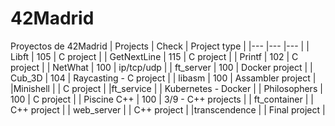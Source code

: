 # 42Madrid
Proyectos de 42Madrid
|   Projects	|  Check	| Project type |
|---	|---	|--- |
|  Libft 	| 105  	| C project |
| GetNextLine  	| 115  	| C project |
|   Printf	| 102  	| C project |
| NetWhat | 100 | ip/tcp/udp |
| ft_server | 100 | Docker project |
| Cub_3D | 104 | Raycasting - C project |
| libasm | 100 | Assambler project |
|Minishell |   | C project |
|ft_service |   | Kubernetes - Docker |
| Philosophers | 100 | C project |
| Piscine C++ | 100 | 3/9 - C++ projects |
| ft_container | | C++ project |
| web_server | | C++ project |
|transcendence | | Final project |
